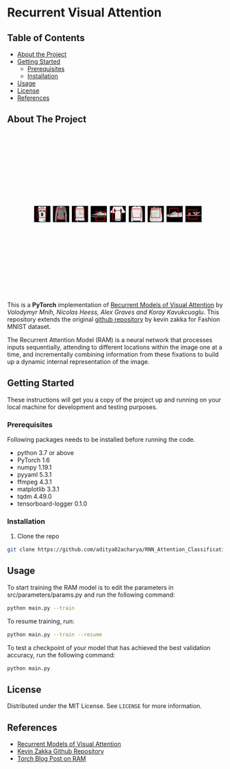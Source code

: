 # Recurrent Visual Attention

<!-- TABLE OF CONTENTS -->
## Table of Contents

* [About the Project](#about-the-project)
* [Getting Started](#getting-started)
  * [Prerequisites](#prerequisites)
  * [Installation](#installation)
* [Usage](#usage)
* [License](#license)
* [References](#references)



<!-- ABOUT THE PROJECT -->
## About The Project

![demo](./plots/ram_6_16x16_1/epoch_251.gif)

This is a **PyTorch** implementation of [Recurrent Models of Visual Attention](https://arxiv.org/abs/1406.6247) by *Volodymyr Mnih, Nicolas Heess, Alex Graves and Koray Kavukcuoglu*.
This repository extends the original [github repository](https://github.com/kevinzakka/recurrent-visual-attention) by kevin zakka for Fashion MNIST dataset.

The Recurrent Attention Model (RAM) is a neural network that processes inputs sequentially, attending to different locations within the image one at a time, and incrementally combining information from these fixations to build up a dynamic internal representation of the image.


<!-- GETTING STARTED -->
## Getting Started

These instructions will get you a copy of the project up and running on your local machine for development and testing purposes.

### Prerequisites

Following packages needs to be installed before running the code.
* python 3.7 or above
* PyTorch 1.6
* numpy 1.19.1
* pyyaml 5.3.1
* ffmpeg 4.3.1
* matplotlib 3.3.1
* tqdm 4.49.0
* tensorboard-logger 0.1.0




### Installation

1. Clone the repo
```sh
git clone https://github.com/aditya02acharya/RNN_Attention_Classification.git
```

<!-- USAGE EXAMPLES -->
## Usage

To start training the RAM model is to edit the parameters in src/parameters/params.py and run the following command:

```sh
python main.py --train
```

To resume training, run:

```sh
python main.py --train --resume
```

To test a checkpoint of your model that has achieved the best validation accuracy, run the following command:

```sh
python main.py
```


<!-- LICENSE -->
## License

Distributed under the MIT License. See `LICENSE` for more information.


<!-- REFERENCE -->
## References

* [Recurrent Models of Visual Attention](https://arxiv.org/abs/1406.6247)
* [Kevin Zakka Github Repository](https://github.com/kevinzakka/recurrent-visual-attention)
* [Torch Blog Post on RAM](http://torch.ch/blog/2015/09/21/rmva.html)

